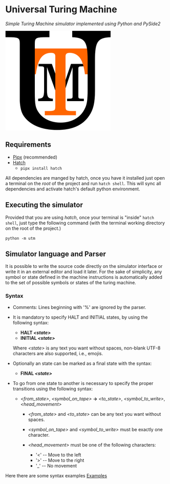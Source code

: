Universal Turing Machine
========================
_Simple Turing Machine simulator implemented using Python and PySide2_

![application logo][logo]

## Requirements ##

  - [Pipx](https://pypa.github.io/pipx/installation/) (recommended)
  - [Hatch](https://hatch.pypa.io/latest/install/)
    - `pipx install hatch`

All dependencies are manged by hatch, once you have it installed just
open a terminal on the *root* of the project and run `hatch shell`. This
will sync all dependencies and activate hatch's default python environment.

## Executing the simulator ##

Provided that you are using *hatch*, once your terminal is "inside"
`hatch shell`, just type the following command (with the terminal working
directory on the root of the project.)

```shell
python -m utm
```

## Simulator language and Parser ##

It is possible to write the source code directly on the simulator interface or 
write it in an external editor and load it later. For the sake of simplicity, 
any symbol or state defined in the machine instructions is automatically
added to the set of possible symbols or states of the turing machine.

### Syntax ###

  + Comments: Lines beginning with '%' are ignored by the parser. 

  + It is mandatory to specify HALT and INITIAL states, by using the
    following syntax:

    + **HALT _\<state\>_**
    + **INITIAL _\<state\>_**

    Where *\<state\>* is any text you want without spaces, non-blank UTF-8 characters are also supported, i.e., emojis.

  + Optionally an state can be marked as a final state with the syntax:
    + **FINAL _\<state\>_**
  
  + To go from one state to another is necessary to specify the proper 
    transitions using the following syntax:
    
    + *\<from_state\>*, *\<symbol_on_tape\>* **->** *\<to_state\>*, *\<symbol_to_write\>*, *\<head_movement\>*
      + *\<from_state\>* and *\<to_state\>* can be any text you want without spaces.
      + *\<symbol_on_tape\>* and *\<symbol_to_write\>* must be exactly one
        character.
      + *\<head_movement\>* must be one of the following characters:
  
        + '<' -- Move to the left
        + '>' -- Move to the right
        + '_' -- No movement

Here there are some syntax examples [Examples][examples]

[logo]: ./graphics/icon.png "Application Logo"
[examples]: ./tm_examples
